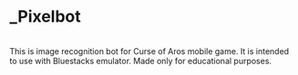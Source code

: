 # _Pixelbot
\
This is image recognition bot for Curse of Aros mobile game. It is intended to use with Bluestacks emulator. Made only for educational purposes.
